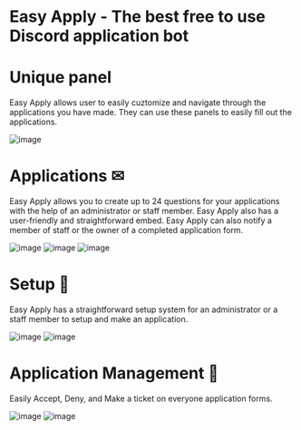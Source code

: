 # Easy Apply - The best free to use Discord application bot
# Unique panel
Easy Apply allows user to easily cuztomize and navigate through the applications you have made. They can use these panels to easily fill out the applications.

![image](https://i.imgur.com/xTjF5rw.png)

# Applications ✉
Easy Apply allows you to create up to 24 questions for your applications with the help of an administrator or staff member. Easy Apply also has a user-friendly and straightforward embed. Easy Apply can also notify a member of staff or the owner of a completed application form.

![image](https://i.imgur.com/YK49oXG.png)
![image](https://i.imgur.com/PcCBSTt.png)
![image](https://i.imgur.com/9y5nLae.png)

# Setup 🔩
Easy Apply has a straightforward setup system for an administrator or a staff member to setup and make an application.

![image](https://i.imgur.com/xQ0RthO.png)
![image](https://i.imgur.com/3zfBKW0.png)

# Application Management 🔨
Easily Accept, Deny, and Make a ticket on everyone application forms.

![image](https://i.imgur.com/cmjsBqT.png)
![image](https://i.imgur.com/w0D8sE5.png)
